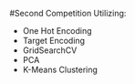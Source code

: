 #Second Competition
Utilizing:
- One Hot Encoding
- Target Encoding
- GridSearchCV
- PCA 
- K-Means Clustering
